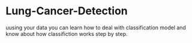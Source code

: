 # Lung-Cancer-Detection
uusing your data you can learn how to deal with classification model and know about how classifiction works step by step.
